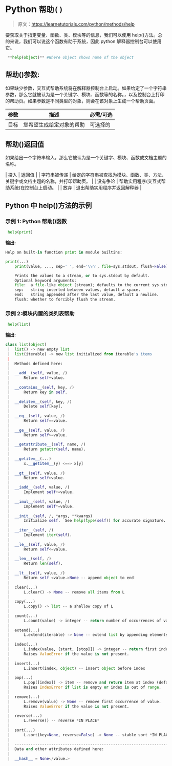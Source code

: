 # Python `帮助()`

> 原文：<https://learnetutorials.com/python/methods/help>

要获取关于指定变量、函数、类、模块等的信息，我们可以使用 help()方法。总的来说，我们可以说这个函数有助于系统，因此 python 解释器控制台可以使用它。

```py
 **help(object)** #Where object shows name of the object 

```

## 帮助()参数:

如果缺少参数，交互式帮助系统将在解释器控制台上启动。如果给定了一个字符串参数，那么它就被认为是一个关键字、模块、函数等的名称。，以及控制台上打印的帮助页。如果参数是不同类型的对象，则会在该对象上生成一个帮助页面。

| 参数 | 描述 | 必需/可选 |
| --- | --- | --- |
| 目标 | 您希望生成给定对象的帮助 | 可选择的 |

## 帮助()返回值

如果给出一个字符串输入，那么它被认为是一个关键字、模块、函数或文档主题的名称。

| 投入 | 返回值 |
| 字符串被传递 | 给定的字符串被查找为模块、函数、类、方法、关键字或文档主题的名称，并打印帮助页。 |
| 没有争论 | 帮助实用程序(交互式帮助系统)在控制台上启动。 |
| 放弃 | 退出帮助实用程序并返回解释器 |

## Python 中 help()方法的示例

### 示例 1: Python 帮助()函数

```py
 help(print) 

```

**输出:**

```py
Help on built-in function print in module builtins:

print(...)
    print(value, ..., sep=' ', end='\\n', file=sys.stdout, flush=False)

    Prints the values to a stream, or to sys.stdout by default.
    Optional keyword arguments:
    file:  a file-like object (stream); defaults to the current sys.stdout.
    sep:   string inserted between values, default a space.
    end:   string appended after the last value, default a newline.
    flush: whether to forcibly flush the stream. 
```

### 示例 2:模块内置的类列表帮助

```py
 help(list) 

```

**输出:**

```py
class list(object)
 |  list() -> new empty list
 |  list(iterable) -> new list initialized from iterable's items
 |  
 |  Methods defined here:
 |  
 |  __add__(self, value, /)
 |      Return self+value.
 |  
 |  __contains__(self, key, /)
 |      Return key in self.
 |  
 |  __delitem__(self, key, /)
 |      Delete self[key].
 |  
 |  __eq__(self, value, /)
 |      Return self==value.
 |  
 |  __ge__(self, value, /)
 |      Return self>=value.
 |  
 |  __getattribute__(self, name, /)
 |      Return getattr(self, name).
 |  
 |  __getitem__(...)
 |      x.__getitem__(y) <==> x[y]
 |  
 |  __gt__(self, value, /)
 |      Return self>value.
 |  
 |  __iadd__(self, value, /)
 |      Implement self+=value.
 |  
 |  __imul__(self, value, /)
 |      Implement self*=value.
 |  
 |  __init__(self, /, *args, **kwargs)
 |      Initialize self.  See help(type(self)) for accurate signature.
 |  
 |  __iter__(self, /)
 |      Implement iter(self).
 |  
 |  __le__(self, value, /)
 |      Return self<=value.
 |  
 |  __len__(self, /)
 |      Return len(self).
 |  
 |  __lt__(self, value, /)
 |      Return self <value.>None -- append object to end
 |  
 |  clear(...)
 |      L.clear() -> None -- remove all items from L
 |  
 |  copy(...)
 |      L.copy() -> list -- a shallow copy of L
 |  
 |  count(...)
 |      L.count(value) -> integer -- return number of occurrences of value
 |  
 |  extend(...)
 |      L.extend(iterable) -> None -- extend list by appending elements from the iterable
 |  
 |  index(...)
 |      L.index(value, [start, [stop]]) -> integer -- return first index of value.
 |      Raises ValueError if the value is not present.
 |  
 |  insert(...)
 |      L.insert(index, object) -- insert object before index
 |  
 |  pop(...)
 |      L.pop([index]) -> item -- remove and return item at index (default last).
 |      Raises IndexError if list is empty or index is out of range.
 |  
 |  remove(...)
 |      L.remove(value) -> None -- remove first occurrence of value.
 |      Raises ValueError if the value is not present.
 |  
 |  reverse(...)
 |      L.reverse() -- reverse *IN PLACE*
 |  
 |  sort(...)
 |      L.sort(key=None, reverse=False) -> None -- stable sort *IN PLACE*
 |  
 |  ----------------------------------------------------------------------
 |  Data and other attributes defined here:
 |  
 |  __hash__ = None</value.> 
```